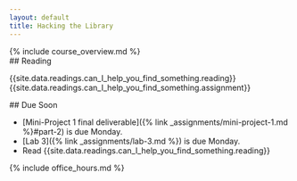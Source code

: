 ```yaml
---
layout: default
title: Hacking the Library
---
```


<div class="jumbotron" markdown="1">
  {% include course_overview.md %}
</div>

<div class="row">

<div class="col-lg-4" markdown="1">
## Reading

{{site.data.readings.can_I_help_you_find_something.reading}}{{site.data.readings.can_I_help_you_find_something.assignment}}
</div>

<div class="col-lg-4" markdown="1">
## Due Soon

* [Mini-Project 1 final deliverable]({% link _assignments/mini-project-1.md %}#part-2) is due Monday.
* [Lab 3]({% link _assignments/lab-3.md %}) is due Monday.
* Read {{site.data.readings.can_I_help_you_find_something.reading}}

</div>

<div class="col-lg-4" markdown="1">
{% include office_hours.md %}
</div>

</div>
